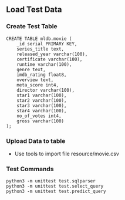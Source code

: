 ## Load Test Data

### Create Test Table

```
CREATE TABLE mldb.movie (
	_id serial PRIMARY KEY,
	series_title text,
	released_year varchar(100),
	certificate varchar(100),
	runtime varchar(100),
	genre text,
	imdb_rating float8,
	overview text,
	meta_score int4,
	director varchar(100),
	star1 varchar(100),
	star2 varchar(100),
	star3 varchar(100),
	star4 varchar(100),
	no_of_votes int4,
	gross varchar(100)
);
```

### Upload Data to table

- Use tools to import file resource/movie.csv

### Test Commands

```
python3 -m unittest test.sqlparser
python3 -m unittest test.select_query
python3 -m unittest test.predict_query
```
